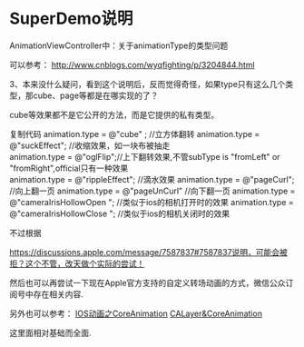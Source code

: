# SuperDemo说明

AnimationViewController中：关于animationType的类型问题

可以参考：
http://www.cnblogs.com/wyqfighting/p/3204844.html

3、本来没什么疑问，看到这个说明后，反而觉得奇怪，如果type只有这么几个类型，那cube、page等都是在哪实现的了？

  cube等效果都不是它公开的方法，而是它提供的私有类型。

复制代码
animation.type = @"cube" ;  //立方体翻转
animation.type = @"suckEffect";   //收缩效果，如一块布被抽走  
animation.type = @"oglFlip";//上下翻转效果,不管subType is "fromLeft" or "fromRight",official只有一种效果   
animation.type = @"rippleEffect";   //滴水效果
animation.type = @"pageCurl";   //向上翻一页
animation.type = @"pageUnCurl"  //向下翻一页
animation.type = @"cameraIrisHollowOpen ";  //类似于ios的相机打开时的效果
animation.type = @"cameraIrisHollowClose ";  //类似于ios的相机关闭时的效果

不过根据

https://discussions.apple.com/message/7587837#7587837说明，可能会被拒？这个不管，改天做个实际的尝试！


然后也可以再尝试一下现在Apple官方支持的自定义转场动画的方式，微信公众订阅号中存在相关内容.

另外也可以参考：
[IOS动画之CoreAnimation](http://scottmaxiao.github.io/IOS%E5%8A%A8%E7%94%BB%E4%B9%8BCoreAnimation.html)
[CALayer&CoreAnimation](http://lucifer1988.github.io/blog/2015/11/09/calayer-and-coreanimation/)

这里面相对基础而全面.
